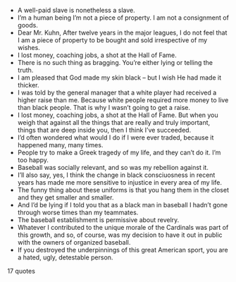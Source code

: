  - A well-paid slave is nonetheless a slave.
 - I’m a human being I’m not a piece of property. I am not a consignment of goods.
 - Dear Mr. Kuhn, After twelve years in the major leagues, I do not feel that I am a piece of property to be bought and sold irrespective of my wishes.
 - I lost money, coaching jobs, a shot at the Hall of Fame.
 - There is no such thing as bragging. You’re either lying or telling the truth.
 - I am pleased that God made my skin black – but I wish He had made it thicker.
 - I was told by the general manager that a white player had received a higher raise than me. Because white people required more money to live than black people. That is why I wasn’t going to get a raise.
 - I lost money, coaching jobs, a shot at the Hall of Fame. But when you weigh that against all the things that are really and truly important, things that are deep inside you, then I think I’ve succeeded.
 - I’d often wondered what would I do if I were ever traded, because it happened many, many times.
 - People try to make a Greek tragedy of my life, and they can’t do it. I’m too happy.
 - Baseball was socially relevant, and so was my rebellion against it.
 - I’ll also say, yes, I think the change in black consciuosness in recent years has made me more sensitive to injustice in every area of my life.
 - The funny thing about these uniforms is that you hang them in the closet and they get smaller and smaller.
 - And I’d be lying if I told you that as a black man in baseball I hadn’t gone through worse times than my teammates.
 - The baseball establishment is permissive about revelry.
 - Whatever I contributed to the unique morale of the Cardinals was part of this growth, and so, of course, was my decision to have it out in public with the owners of organized baseball.
 - If you destroyed the underpinnings of this great American sport, you are a hated, ugly, detestable person.

17 quotes
